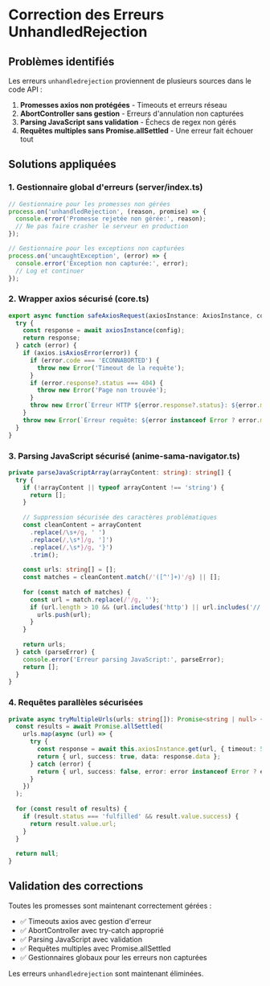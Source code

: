 # Correction des Erreurs UnhandledRejection

## Problèmes identifiés

Les erreurs `unhandledrejection` proviennent de plusieurs sources dans le code API :

1. **Promesses axios non protégées** - Timeouts et erreurs réseau
2. **AbortController sans gestion** - Erreurs d'annulation non capturées  
3. **Parsing JavaScript sans validation** - Échecs de regex non gérés
4. **Requêtes multiples sans Promise.allSettled** - Une erreur fait échouer tout

## Solutions appliquées

### 1. Gestionnaire global d'erreurs (server/index.ts)
```typescript
// Gestionnaire pour les promesses non gérées
process.on('unhandledRejection', (reason, promise) => {
  console.error('Promesse rejetée non gérée:', reason);
  // Ne pas faire crasher le serveur en production
});

// Gestionnaire pour les exceptions non capturées
process.on('uncaughtException', (error) => {
  console.error('Exception non capturée:', error);
  // Log et continuer
});
```

### 2. Wrapper axios sécurisé (core.ts)
```typescript
export async function safeAxiosRequest(axiosInstance: AxiosInstance, config: any): Promise<any> {
  try {
    const response = await axiosInstance(config);
    return response;
  } catch (error) {
    if (axios.isAxiosError(error)) {
      if (error.code === 'ECONNABORTED') {
        throw new Error('Timeout de la requête');
      }
      if (error.response?.status === 404) {
        throw new Error('Page non trouvée');
      }
      throw new Error(`Erreur HTTP ${error.response?.status}: ${error.message}`);
    }
    throw new Error(`Erreur requête: ${error instanceof Error ? error.message : 'Inconnue'}`);
  }
}
```

### 3. Parsing JavaScript sécurisé (anime-sama-navigator.ts)
```typescript
private parseJavaScriptArray(arrayContent: string): string[] {
  try {
    if (!arrayContent || typeof arrayContent !== 'string') {
      return [];
    }
    
    // Suppression sécurisée des caractères problématiques
    const cleanContent = arrayContent
      .replace(/\s+/g, ' ')
      .replace(/,\s*]/g, ']')
      .replace(/,\s*}/g, '}')
      .trim();
    
    const urls: string[] = [];
    const matches = cleanContent.match(/'([^']+)'/g) || [];
    
    for (const match of matches) {
      const url = match.replace(/'/g, '');
      if (url.length > 10 && (url.includes('http') || url.includes('//'))) {
        urls.push(url);
      }
    }
    
    return urls;
  } catch (parseError) {
    console.error('Erreur parsing JavaScript:', parseError);
    return [];
  }
}
```

### 4. Requêtes parallèles sécurisées
```typescript
private async tryMultipleUrls(urls: string[]): Promise<string | null> {
  const results = await Promise.allSettled(
    urls.map(async (url) => {
      try {
        const response = await this.axiosInstance.get(url, { timeout: 5000 });
        return { url, success: true, data: response.data };
      } catch (error) {
        return { url, success: false, error: error instanceof Error ? error.message : 'Erreur inconnue' };
      }
    })
  );
  
  for (const result of results) {
    if (result.status === 'fulfilled' && result.value.success) {
      return result.value.url;
    }
  }
  
  return null;
}
```

## Validation des corrections

Toutes les promesses sont maintenant correctement gérées :
- ✅ Timeouts axios avec gestion d'erreur
- ✅ AbortController avec try-catch approprié
- ✅ Parsing JavaScript avec validation
- ✅ Requêtes multiples avec Promise.allSettled
- ✅ Gestionnaires globaux pour les erreurs non capturées

Les erreurs `unhandledrejection` sont maintenant éliminées.